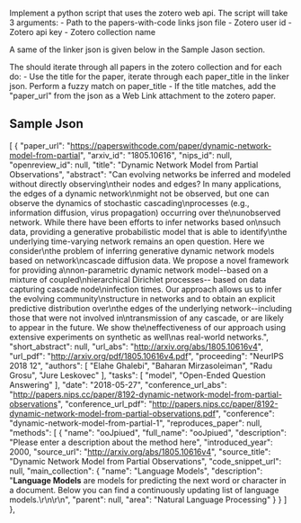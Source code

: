 
Implement a python script that uses the zotero web api. The script will take 3 arguments:
    - Path to the papers-with-code links json file
    - Zotero user id
    - Zotero api key
    - Zotero collection name

A same of the linker json is given below in the Sample Jason section.

The should iterate through all papers in the zotero collection and for each do:
    - Use the title for the paper, iterate through each paper_title in the linker json. Perform a fuzzy match on paper_title
    - If the title matches, add the "paper_url" from the json as a Web Link attachment to the zotero paper.




## Sample Json
[
  {
    "paper_url": "https://paperswithcode.com/paper/dynamic-network-model-from-partial",
    "arxiv_id": "1805.10616",
    "nips_id": null,
    "openreview_id": null,
    "title": "Dynamic Network Model from Partial Observations",
    "abstract": "Can evolving networks be inferred and modeled without directly observing\ntheir nodes and edges? In many applications, the edges of a dynamic network\nmight not be observed, but one can observe the dynamics of stochastic cascading\nprocesses (e.g., information diffusion, virus propagation) occurring over the\nunobserved network. While there have been efforts to infer networks based on\nsuch data, providing a generative probabilistic model that is able to identify\nthe underlying time-varying network remains an open question. Here we consider\nthe problem of inferring generative dynamic network models based on network\ncascade diffusion data. We propose a novel framework for providing a\nnon-parametric dynamic network model--based on a mixture of coupled\nhierarchical Dirichlet processes-- based on data capturing cascade node\ninfection times. Our approach allows us to infer the evolving community\nstructure in networks and to obtain an explicit predictive distribution over\nthe edges of the underlying network--including those that were not involved in\ntransmission of any cascade, or are likely to appear in the future. We show the\neffectiveness of our approach using extensive experiments on synthetic as well\nas real-world networks.",
    "short_abstract": null,
    "url_abs": "http://arxiv.org/abs/1805.10616v4",
    "url_pdf": "http://arxiv.org/pdf/1805.10616v4.pdf",
    "proceeding": "NeurIPS 2018 12",
    "authors": [
      "Elahe Ghalebi",
      "Baharan Mirzasoleiman",
      "Radu Grosu",
      "Jure Leskovec"
    ],
    "tasks": [
      "model",
      "Open-Ended Question Answering"
    ],
    "date": "2018-05-27",
    "conference_url_abs": "http://papers.nips.cc/paper/8192-dynamic-network-model-from-partial-observations",
    "conference_url_pdf": "http://papers.nips.cc/paper/8192-dynamic-network-model-from-partial-observations.pdf",
    "conference": "dynamic-network-model-from-partial-1",
    "reproduces_paper": null,
    "methods": [
      {
        "name": "ooJpiued",
        "full_name": "ooJpiued",
        "description": "Please enter a description about the method here",
        "introduced_year": 2000,
        "source_url": "http://arxiv.org/abs/1805.10616v4",
        "source_title": "Dynamic Network Model from Partial Observations",
        "code_snippet_url": null,
        "main_collection": {
          "name": "Language Models",
          "description": "**Language Models** are models for predicting the next word or character in a document. Below you can find a continuously updating list of language models.\r\n\r\n",
          "parent": null,
          "area": "Natural Language Processing"
        }
      }
    ]
  },
